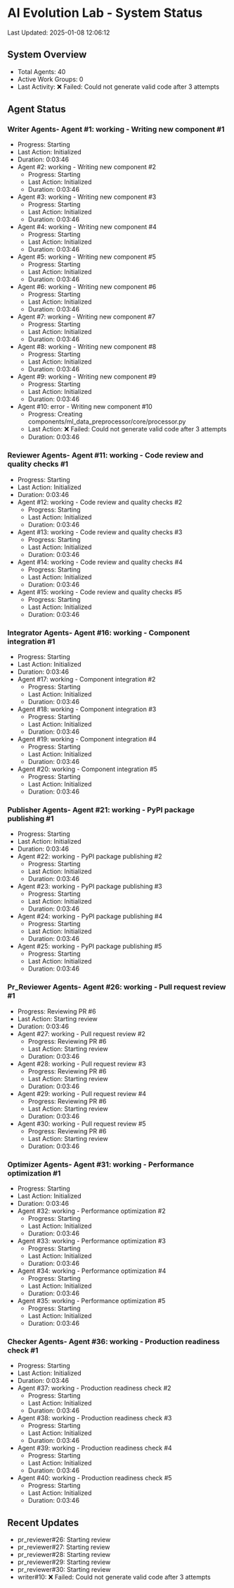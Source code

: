 # AI Evolution Lab - System Status
Last Updated: 2025-01-08 12:06:12

## System Overview
- Total Agents: 40
- Active Work Groups: 0
- Last Activity: ❌ Failed: Could not generate valid code after 3 attempts

## Agent Status

### Writer Agents- Agent #1: working - Writing new component #1
  - Progress: Starting
  - Last Action: Initialized
  - Duration: 0:03:46
- Agent #2: working - Writing new component #2
  - Progress: Starting
  - Last Action: Initialized
  - Duration: 0:03:46
- Agent #3: working - Writing new component #3
  - Progress: Starting
  - Last Action: Initialized
  - Duration: 0:03:46
- Agent #4: working - Writing new component #4
  - Progress: Starting
  - Last Action: Initialized
  - Duration: 0:03:46
- Agent #5: working - Writing new component #5
  - Progress: Starting
  - Last Action: Initialized
  - Duration: 0:03:46
- Agent #6: working - Writing new component #6
  - Progress: Starting
  - Last Action: Initialized
  - Duration: 0:03:46
- Agent #7: working - Writing new component #7
  - Progress: Starting
  - Last Action: Initialized
  - Duration: 0:03:46
- Agent #8: working - Writing new component #8
  - Progress: Starting
  - Last Action: Initialized
  - Duration: 0:03:46
- Agent #9: working - Writing new component #9
  - Progress: Starting
  - Last Action: Initialized
  - Duration: 0:03:46
- Agent #10: error - Writing new component #10
  - Progress: Creating components/ml_data_preprocessor/core/processor.py
  - Last Action: ❌ Failed: Could not generate valid code after 3 attempts
  - Duration: 0:03:46

### Reviewer Agents- Agent #11: working - Code review and quality checks #1
  - Progress: Starting
  - Last Action: Initialized
  - Duration: 0:03:46
- Agent #12: working - Code review and quality checks #2
  - Progress: Starting
  - Last Action: Initialized
  - Duration: 0:03:46
- Agent #13: working - Code review and quality checks #3
  - Progress: Starting
  - Last Action: Initialized
  - Duration: 0:03:46
- Agent #14: working - Code review and quality checks #4
  - Progress: Starting
  - Last Action: Initialized
  - Duration: 0:03:46
- Agent #15: working - Code review and quality checks #5
  - Progress: Starting
  - Last Action: Initialized
  - Duration: 0:03:46

### Integrator Agents- Agent #16: working - Component integration #1
  - Progress: Starting
  - Last Action: Initialized
  - Duration: 0:03:46
- Agent #17: working - Component integration #2
  - Progress: Starting
  - Last Action: Initialized
  - Duration: 0:03:46
- Agent #18: working - Component integration #3
  - Progress: Starting
  - Last Action: Initialized
  - Duration: 0:03:46
- Agent #19: working - Component integration #4
  - Progress: Starting
  - Last Action: Initialized
  - Duration: 0:03:46
- Agent #20: working - Component integration #5
  - Progress: Starting
  - Last Action: Initialized
  - Duration: 0:03:46

### Publisher Agents- Agent #21: working - PyPI package publishing #1
  - Progress: Starting
  - Last Action: Initialized
  - Duration: 0:03:46
- Agent #22: working - PyPI package publishing #2
  - Progress: Starting
  - Last Action: Initialized
  - Duration: 0:03:46
- Agent #23: working - PyPI package publishing #3
  - Progress: Starting
  - Last Action: Initialized
  - Duration: 0:03:46
- Agent #24: working - PyPI package publishing #4
  - Progress: Starting
  - Last Action: Initialized
  - Duration: 0:03:46
- Agent #25: working - PyPI package publishing #5
  - Progress: Starting
  - Last Action: Initialized
  - Duration: 0:03:46

### Pr_Reviewer Agents- Agent #26: working - Pull request review #1
  - Progress: Reviewing PR #6
  - Last Action: Starting review
  - Duration: 0:03:46
- Agent #27: working - Pull request review #2
  - Progress: Reviewing PR #6
  - Last Action: Starting review
  - Duration: 0:03:46
- Agent #28: working - Pull request review #3
  - Progress: Reviewing PR #6
  - Last Action: Starting review
  - Duration: 0:03:46
- Agent #29: working - Pull request review #4
  - Progress: Reviewing PR #6
  - Last Action: Starting review
  - Duration: 0:03:46
- Agent #30: working - Pull request review #5
  - Progress: Reviewing PR #6
  - Last Action: Starting review
  - Duration: 0:03:46

### Optimizer Agents- Agent #31: working - Performance optimization #1
  - Progress: Starting
  - Last Action: Initialized
  - Duration: 0:03:46
- Agent #32: working - Performance optimization #2
  - Progress: Starting
  - Last Action: Initialized
  - Duration: 0:03:46
- Agent #33: working - Performance optimization #3
  - Progress: Starting
  - Last Action: Initialized
  - Duration: 0:03:46
- Agent #34: working - Performance optimization #4
  - Progress: Starting
  - Last Action: Initialized
  - Duration: 0:03:46
- Agent #35: working - Performance optimization #5
  - Progress: Starting
  - Last Action: Initialized
  - Duration: 0:03:46

### Checker Agents- Agent #36: working - Production readiness check #1
  - Progress: Starting
  - Last Action: Initialized
  - Duration: 0:03:46
- Agent #37: working - Production readiness check #2
  - Progress: Starting
  - Last Action: Initialized
  - Duration: 0:03:46
- Agent #38: working - Production readiness check #3
  - Progress: Starting
  - Last Action: Initialized
  - Duration: 0:03:46
- Agent #39: working - Production readiness check #4
  - Progress: Starting
  - Last Action: Initialized
  - Duration: 0:03:46
- Agent #40: working - Production readiness check #5
  - Progress: Starting
  - Last Action: Initialized
  - Duration: 0:03:46


## Recent Updates
- pr_reviewer#26: Starting review
- pr_reviewer#27: Starting review
- pr_reviewer#28: Starting review
- pr_reviewer#29: Starting review
- pr_reviewer#30: Starting review
- writer#10: ❌ Failed: Could not generate valid code after 3 attempts
